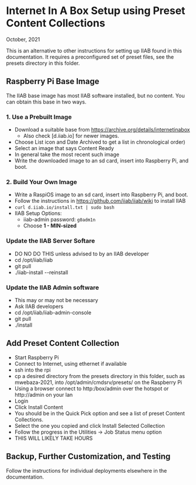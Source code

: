 # Internet In A Box Setup using Preset Content Collections

October, 2021<br />

This is an alternative to other instructions for setting up IIAB found in this documentation. It requires a preconfigured set of preset files, see the presets directory in this folder.

## Raspberry Pi Base Image

The IIAB base image has most IIAB software installed, but no content. You can obtain this base in two ways.

### 1. Use a Prebuilt Image

* Download a suitable base from https://archive.org/details/internetinabox
  * Also check [d.iiab.io] for newer images.
* Choose List icon and Date Archived to get a list in chronological order)
* Select an image that says Content Ready
* In general take the most recent such image
* Write the downloaded image to an sd card, insert into Raspberry Pi, and boot.

### 2. Build Your Own Image

* Write a RaspiOS image to an sd card, insert into Raspberry Pi, and boot.
* Follow the instructions in https://github.com/iiab/iiab/wiki to install IIAB
 * `curl d.iiab.io/install.txt | sudo bash`
* IIAB Setup Options:
  * iiab-admin password:  `g0adm1n`
  * Choose **1 - MIN-sized**

### Update the IIAB Server Softare

* DO NO DO THIS unless advised to by an IIAB developer
* cd /opt/iiab/iiab
* git pull
* ./iiab-install --reinstall

### Update the IIAB Admin software

* This may or may not be necessary
* Ask IIAB developers
* cd /opt/iiab/iiab-admin-console
* git pull
* ./install

## Add Preset Content Collection

* Start Raspberry Pi
* Connect to Internet, using ethernet if available
* ssh into the rpi
* cp a desired directory from the presets directory in this folder, such as mwebaza-2021, into /opt/admin/cmdsrv/presets/ on the Raspberry Pi
* Using a browser connect to http:/box/admin over the hotspot or http:/<server ip>/admin on your lan
* Login
* Click Install Content
* You should be in the Quick Pick option and see a list of preset Content Collections.
* Select the one you copied and click Install Selected Collection
* Follow the progress in the Utilities -> Job Status menu option
* THIS WILL LIKELY TAKE HOURS

## Backup, Further Customization, and Testing

Follow the instructions for individual deployments elsewhere in the documentation.
